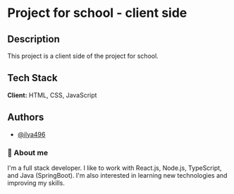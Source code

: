 # Project for school - client side

## Description

This project is a client side of the project for school.

## Tech Stack

**Client:** HTML, CSS, JavaScript


## Authors

- [@ilya496](https://www.github.com/ilya496)

### 🚀 About me

I'm a full stack developer. I like to work with React.js, Node.js, TypeScript, and Java (SpringBoot). I'm also interested in learning new technologies and improving my skills.
